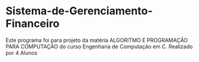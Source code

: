# Sistema-de-Gerenciamento-Financeiro
Este programa foi para projeto da matéria ALGORITMO E PROGRAMAÇÃO PARA COMPUTAÇÃO do curso Engenharia de Computação em C. Realizado por 4 Alunos
